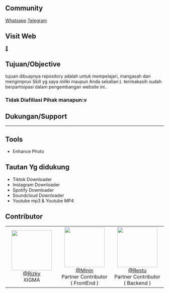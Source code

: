 ## Community
[Whatsapp](https://chat.whatsapp.com/KaMbvtH844aCY4uDdqwBf2) [Telegram](https://t.me/rizxyu)

## Visit Web
[ 📍 ](https://beta.wzblueline.xyz)

## Tujuan/Objective
tujuan dibuaynya repository adalah untuk mempelajari, mangasah dan mengimpruv Skill yg saya miliki maupun Anda sekalian:). terimakasih sudah berpartisipasi dalam pengembangan website ini..

### Tidak Diafiliasi Pihak manapun:v

## Dukungan/Support
***


## Tools
* Enhance Photo
## Tautan Yg didukung
* Tiktok Downloader
* Instagram Downloader
* Spotify Downloader
* Soundcloud Downloader
* Youtube mp3 & Youtube MP4
  
## Contributor
<table>
  <tr valign="middle">
    <td width="20%" align="center" rowspan="2" colspan="2">
      <a href="https://github.com/rizxyu">
      <img src="https://images.weserv.nl/?url=github.com/rizxyu.png?v=4&h=100&w=100&fit=cover&mask=circle&maxage=7d" width="128">
      </a>
      <br>
      <a href="https://github.com/rizxyu">@Rizky</a>
      <br>
      XIGMA
    </td>
    <td width="20%" align="center" rowspan="2" colspan="2">
      <a href="https://github.com/mininxd">
      <img src="https://images.weserv.nl/?url=github.com/mininxd.png?v=4&h=100&w=100&fit=cover&mask=circle&maxage=7d" width="128">
      </a>
      <br>
      <a href="https://github.com/mininxd">@Minin</a>
      <br>
      Partner Contributor ( FrontEnd )
    </td>
    </td>
    <td width="20%" align="center" rowspan="2" colspan="2">
      <a href="https://github.com/muhammadrestu999">
      <img src="https://images.weserv.nl/?url=github.com/muhammadrestu999.png?v=4&h=100&w=100&fit=cover&mask=circle&maxage=7d" width="128">
      </a>
      <br>
      <a href="https://github.com/mininxd">@Restu</a>
      <br>
      Partner Contributor ( Backend )
    </td>
  </tr>
</table>
